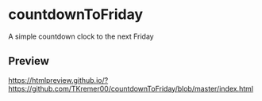 # countdownToFriday
A simple countdown clock to the next Friday

## Preview
https://htmlpreview.github.io/?https://github.com/TKremer00/countdownToFriday/blob/master/index.html
